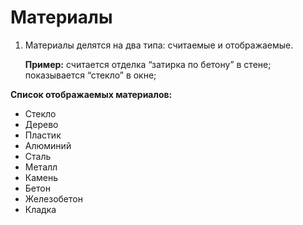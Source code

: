 # Материалы
1. Материалы делятся на два типа: считаемые и отображаемые. 

    **Пример:** 
    считается отделка “затирка по бетону” в стене; 
    показывается “стекло” в окне;

**Список отображаемых материалов:**
- Стекло
- Дерево
- Пластик
- Алюминий
- Сталь
- Металл
- Камень
- Бетон
- Железобетон
- Кладка
